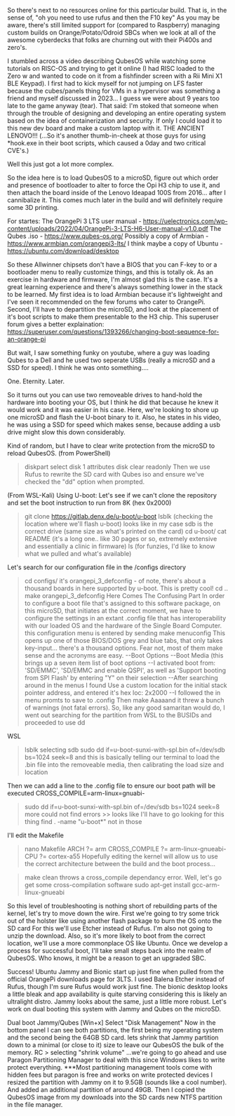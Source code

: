 So there's next to no resources online for this particular build. That is, in the sense of, "oh you need to use rufus and then the F10 key"
As you may be aware, there's still limited support for (compared to Raspberry) managing custom builds on Orange/Potato/Odroid SBCs 
when we look at all of the awesome cyberdecks that folks are churning out with their Pi400s and zero's. 

I stumbled across a video describing QubesOS while watching some tutorials on RISC-OS and trying to get it online 
(I had RISC loaded to the Zero w and wanted to code on it from a fishfinder screen with a Rii Mini X1 BLE Keypad).
I first had to kick myself for not jumping on LFS faster because the cubes/panels thing for VMs in a hypervisor was something a friend and 
myself discussed in 2023... I guess we were about 9 years too late to the game anyway (tear). That said: I'm stoked that someone when through 
the trouble of designing and developing an entire operating system based on the idea of containerization and security. If only I could load
it to this new dev board and make a custom laptop with it. THE ANCIENT LENOVO!!! 
(...So it's another thumb-in-cheek at those guys for using *hook.exe in their boot scripts, which caused a 0day and two critical CVE's.)

Well this just got a lot more complex. 

So the idea here is to load QubesOS to a microSD, figure out which order and presence of bootloader to alter to force the Opi H3 chip
to use it, and then attach the board inside of the Lenovo Ideapad 100S from 2016... after I cannibalize it. This comes much later 
in the build and will definitely require some 3D printing. 

For startes:
The OrangePi 3 LTS user manual - https://uelectronics.com/wp-content/uploads/2022/04/OrangePi-3-LTS-H6-User-manual-v1.0.pdf
The Qubes .iso - https://www.qubes-os.org/
Possibly a copy of Armbian - https://www.armbian.com/orangepi3-lts/
I think maybe a copy of Ubuntu - https://ubuntu.com/download/desktop

So these Allwinner chipsets don't have a BIOS that you can F-key to or a bootloader menu to really customize things, and this is totally
ok. As an exercise in hardware and firmware, I'm almost glad this is the case. It's a great learning experience and there's always 
something lower in the stack to be learned. My first idea is to load Armbian because it's lightweight and I've seen it recommended 
on the few forums who cater to OrangePi. Second, I'll have to departition the microSD, and look at the placement of it's boot scripts to
make them presentable to the H3 chip. This superuser forum gives a better explaination: https://superuser.com/questions/1393266/changing-boot-sequence-for-an-orange-pi

But wait, I saw something funky on youtube, where a guy was loading Qubes to a Dell and he used two seperate USBs (really a microSD and a 
SSD for speed). I think he was onto something.... 

One. Eternity. Later.

So it turns out you can use two removeable drives to hand-hold the hardware into booting your OS, but I think he did that because
he knew it would work and it was easier in his case. Here, we're looking to shore up one microSD and flash the U-boot binary to it. 
Also, he states in his video, he was using a SSD for speed which makes sense, because adding a usb drive might slow this down considerably.

Kind of random, but I have to clear write protection from the microSD to reload QubesOS.
  (from PowerShell)
  >diskpart
  >select disk 1
  >attributes disk clear readonly
Then we use Rufus to rewrite the SD card with Qubes iso and ensure we've checked the "dd" option when prompted.

(From WSL-Kali)
Using U-boot:
  Let's see if we can't clone the repository and set the boot instruction to run from 8K (hex 0x2000)
  >git clone https://gitlab.denx.de/u-boot/u-boot
  >lsblk (checking the location where we'll flash u-boot)
    looks like in my case sdb is the correct drive (same size as what's printed on the card)
  >cd u-boot/
  >cat README (it's a long one.. like 30 pages or so, extremely extensive and essentially a clinic in firmware)
  >ls (for funzies, I'd like to know what we pulled and what's available)

Let's search for our configuration file in the /configs directory
  >cd configs/
it's orangepi_3_defconfig - of note, there's about a thousand boards in here supported by u-boot. This is pretty cool!
  >cd ..
  >make orangepi_3_defconfig
Here Comes The Confusing Part
  In order to configure a boot file that's assigned to this software package, on this microSD, that initiates at the correct
  moment, we have to configure the settings in an extant .config file that has interoperability with our loaded OS and the hardware
  of the Single Board Computer. this configuration menu is entered by sending
  >make menuconfig
  This opens up one of those BIOS/DOS grey and blue tabs, that only takes key-input... there's a thousand options.
  Fear not, most of them make sense and the acronyms are easy. 
--Boot Options
--Boot Media (this brings up a seven item list of boot options
--I activated boot from: 'SD/EMMC', 'SD/EMMC and enable QSPI', as well as 'Support booting from SPI Flash' by entering "Y" on their selection
--After searching around in the menus I found Use a custom location for the initial stack pointer address, and entered it's hex loc: 2x2000
--I followed the in menu promts to save to .config
Then
>make
Aaaaand it threw a bunch of warnings (not fatal errors).
So, like any good samaritan would do, I went out searching for the partition from WSL to the BUSIDs and proceeded to use dd

WSL
>lsblk
selecting sdb
>sudo dd if=u-boot-sunxi-with-spl.bin of=/dev/sdb bs=1024 seek=8
and this is basically telling our terminal to load the .bin file into the removeable media, then calibrating the load size and location

Then we can add a line to the .config file to ensure our boot path will be executed
CROSS_COMPILE=arm-linux=gnuabi-

>sudo dd if=u-boot-sunxi-with-spl.bin of=/dev/sdb bs=1024 seek=8
more could not find errors >> looks like I'll have to go looking for this thing
> find . -name "u-boot*"
>not in those

I'll edit the Makefile
  >nano Makefile
   ARCH ?= arm
   CROSS_COMPILE ?= arm-linux-gnueabi-
   CPU ?= cortex-a55
Hopefully editing the kernel will allow us to use the correct architecture between the build and the boot process...

>make clean
  throws a cross_compile dependancy error. Well, let's go get some cross-compilation software
  >sudo apt-get install gcc-arm-linux-gnueabi

So this level of troubleshooting is nothing short of rebuilding parts of the kernel, let's try to move down the wire.
  First we're going to try some trick out of the holster like using another flash package to burn the OS onto the SD card
  For this we'll use Etcher instead of Rufus. I'm also not going to unzip the download. Also, so it's more likely to boot
  from the correct location, we'll use a more commonplace OS like Ubuntu. Once we develop a process for successful boot,
  I'll take small steps back into the realm of QubesOS. Who knows, it might be a reason to get an upgraded SBC.

Success!
  Ubuntu Jammy and Bionic start up just fine when pulled from the official OrangePi downloads page for 3LTS. I used Balena Etcher
  instead of Rufus, though I'm sure Rufus would work just fine. The bionic desktop looks a little bleak and app availability is quite 
  starving considering this is likely an ultralight distro. Jammy looks about the same, just a little more robust. Let's work on
  dual booting this system with Jammy and Qubes on the microSD.

Dual boot Jammy/Qubes
  [Win+x]
  Select "Disk Management"
  Now in the bottom panel I can see both partitions, the first being my operating system and the second being the 64GB SD card.
  lets shrink that Jammy partition down to a minimal (or close to it) size to leave our QubesOS the bulk of the memory.
  RC > selecting "shrink volume"
  ...we're going to go ahead and use Paragon Partitioning Manager to deal with this since Windows likes to write protect everything.
  ***Most partitioning management tools come with hidden fees but paragon is free and works on write protected devices
  I resized the partition with Jammy on it to 9.5GB (sounds like a cool number). And added an additional partition of around 49GB.
  Then I copied the QubesOS image from my downloads into the SD cards new NTFS partition in the file manager.


  
  
  
  


